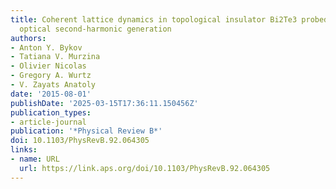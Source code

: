 ```yaml
---
title: Coherent lattice dynamics in topological insulator Bi2Te3 probed with time-resolved
  optical second-harmonic generation
authors:
- Anton Y. Bykov
- Tatiana V. Murzina
- Olivier Nicolas
- Gregory A. Wurtz
- V. Zayats Anatoly
date: '2015-08-01'
publishDate: '2025-03-15T17:36:11.150456Z'
publication_types:
- article-journal
publication: '*Physical Review B*'
doi: 10.1103/PhysRevB.92.064305
links:
- name: URL
  url: https://link.aps.org/doi/10.1103/PhysRevB.92.064305
---
```

